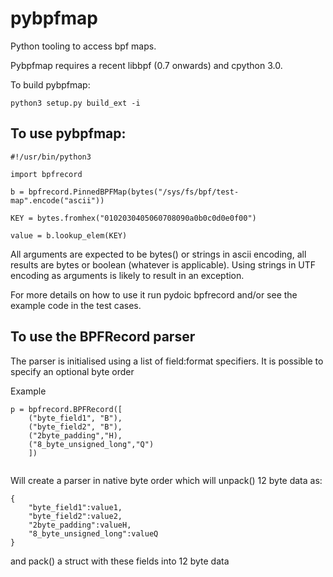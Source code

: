 # pybpfmap
Python tooling to access bpf maps.

Pybpfmap requires a recent libbpf (0.7 onwards) and cpython 3.0.

To build pybpfmap:

```
python3 setup.py build_ext -i 
```

## To use pybpfmap:
```
#!/usr/bin/python3

import bpfrecord

b = bpfrecord.PinnedBPFMap(bytes("/sys/fs/bpf/test-map".encode("ascii"))

KEY = bytes.fromhex("0102030405060708090a0b0c0d0e0f00")

value = b.lookup_elem(KEY)
```

All arguments are expected to be bytes() or strings in ascii encoding, all results are bytes or boolean (whatever is applicable).
Using strings in UTF encoding as arguments is likely to result in an exception.

For more details on how to use it run pydoic bpfrecord and/or see the example code in the test cases.
 

## To use the BPFRecord parser 

The parser is initialised using a list of field:format specifiers. It is possible to specify an optional byte order

Example

```
p = bpfrecord.BPFRecord([
    ("byte_field1", "B"), 
    ("byte_field2", "B"), 
    ("2byte_padding","H),
    ("8_byte_unsigned_long","Q")
    ])
    
```
Will create a parser in native byte order which will unpack() 12 byte data as:
```
{
    "byte_field1":value1,
    "byte_field2":value2, 
    "2byte_padding":valueH,
    "8_byte_unsigned_long":valueQ
}
```
and pack() a struct with these fields into 12 byte data
